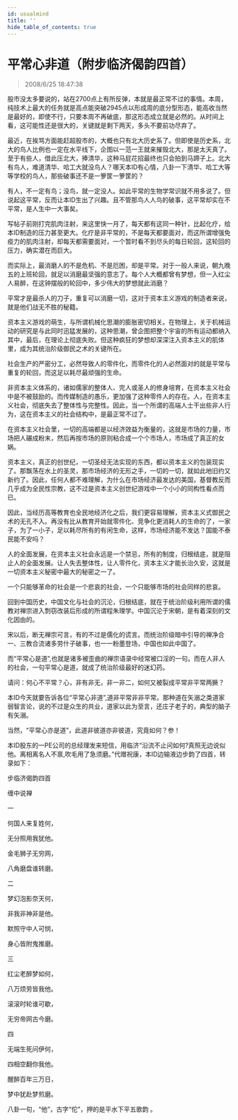 ```yaml
---
id: usualmind
title: ''
hide_table_of_contents: true
---
```


# 平常心非道（附步临济偈韵四首）

> 2008/6/25 18:47:38

<div style={{color: '#006600', fontSize: '18px', fontWeight: '500', textAlign: 'left', lineHeight: '180%'}}>

股市没太多要说的，站在2700点上有所反弹，本就是最正常不过的事情。本周，纯技术上最大的任务就是高点能突破2945点以形成周的底分型形态，能高收当然是最好的，即使不行，只要本周不再破底，那这形态成立就是必然的。从时间上看，这可能性还是很大的，关键就是剩下两天，多头不要前功尽弃了。
</div>
 
<div style={{color: '#CC0000', fontSize: '20px', fontWeight: '500', textAlign: 'left', lineHeight: '180%'}}>

最近，在挨骂方面能赶超股市的，大概也只有北大历史系了。但即使是历史系，北大的鸟人比例也一定在水平线下，企图以一范一王就来摧毁北大，那是太天真了。至于有些人，借此压北大，捧清华，这种马屁花招最终也只会拍到马蹄子上。北大有鸟人，难道清华、哈工大就没鸟人？哪天本ID有心情，八卦一下清华、哈工大等等学校的鸟人，那些破事还不是一箩筐一箩筐的？

 

有人，不一定有鸟；没鸟，就一定没人。如此平常的生物学常识就不用多说了。但说起这平常，反而让本ID生出了兴趣。且不管那鸟人人鸟的破事，这平常却实在不平常，是人生中一大事矣。

 

写帖子前刚打完肌肉注射，来这里快一月了，每天都有这同一种针，比起化疗，给本ID制造的压力甚至更大。化疗是非平常的，不是每天都要面对，而这所谓增强免疫力的肌肉注射，却每天都需要面对，一个暂时看不到尽头的每日轮回，这轮回的压力，确实潜在而巨大。

 

而实际上，最消磨人的不是危机、不是厄困，却是平常。对于一般人来说，朝九晚五的上班轮回，就足以消磨最坚强的意志了。每个人大概都曾有梦想，但一入红尘人易醉，在这钟摆般的轮回中，多少伟大的梦想就此消磨？

 

平常才是最杀人的刀子，重复可以消磨一切，这对于资本主义游戏的制造者来说，就是他们战无不胜的秘籍。

 

资本主义游戏的萌生，与所谓机械化思潮的膨胀密切相关。在物理上，关于机械运动的研究是与此同时迅猛发展的，这种思潮，曾企图把整个宇宙的所有运动都纳入其中，最后，在理论上彻底失败。但这种疯狂的梦想却深深注入资本主义的肌体里，成为其统治阶级御民之术的关键所在。

 

社会生产的严密分工，必然导致人的零件化，而零件化的人必然面对的就是平常与重复的轮回，而这足以耗尽最顽强的生命。

 

非资本主义体系的，诸如儒家的整体人、完人或圣人的修身培育，在资本主义社会中是不被鼓励的。而传媒制造的愚乐，更加强了这种零件人的存在。人，在资本主义社会，彻底失去了整体性与完整性。因此，当一个所谓的高端人士干出些非人行为，这在资本主义的社会结构中，是最正常不过了。

 

在资本主义社会里，一切的高端都是以经济效益为衡量的，这就是市场的力量，市场把人碾成粉末，然后再按市场的原则粘合成一个个市场人，市场成了真正的女娲。

 

资本主义，真正的创世纪，一切圣经无法实现的东西，都以资本主义的包装现实了。那飘荡在水上的圣灵，那市场经济的无形之手，一切的一切，就如此地旧约又新约了。因此，任何人都不难理解，为什么在市场经济最发达的美国，基督教反而几乎成为全民性宗教，这不过是资本主义创世纪游戏中一个小小的同构性看点而已。

 

因此，当经历高等教育也全民地经济化之后，我们更容易理解，资本主义式御民之术的无孔不入。再没有比从教育开始就零件化、竞争化更消耗人的生命的了，一家子，为了一小子，足以耗尽所有的有闲生命，这样，市场经济能不发达？国能不泰民能不安吗？

 

人的全面发展，在资本主义社会永远是一个禁忌，所有的制度，归根结底，就是阻止人的全面发展。让人失去整体性，让人零件化，资本主义才能长治久安，这就是一切资本主义秘密中最大的秘密之一了。

 

一个只能够革命的社会是一个悲哀的社会，一个只能够市场的社会同样的悲哀。

 

回到中国历史，中国文化与社会的沉沦，归根结底，就在于统治阶级利用所谓的儒教对禅宗进入剽窃改装后形成的所谓程朱理学。中国沉沦于宋朝，是有着深刻的文化因由的。

 

宋以后，断无禅宗可言，有的不过是儒化的谎言。而统治阶级暗中引导的禅净合一、三教合流诸多劳什子破事，也一一粉墨登场，中国也如此中国了。

 

而“平常心是道”,也就是诸多被歪曲的禅宗语录中经常被口淫的一句。而在人非人的社会，一句平常心是道，就成了统治阶级最好的迷幻药。

 

请问：何心不平常？心，非有非无，非一非二，如何又被裂成平常非平常两撅？

 

本ID今天就要告诉各位“平常心非道”,道非平常非非平常。那种道在矢溺之类道家弱智言论，说的不过是众生的共业，道家以此为至言，还庄子老子的，典型的脑子有矢溺。

 

当然，“平常心亦是道”，此道非彼道亦非彼道，究竟如何？参！

 

本ID股东的一PE公司的总经理发来短信，用临济“沿流不止问如何?真照无边说似他。离相离名人不禀,吹毛用了急须磨。”代赠祝康，本ID边输液边步韵了四首，转录如下：

</div>

 
<div style={{color:'#FF0000', fontSize: '56px', fontWeight: '500', textAlign: 'center', lineHeight: '150%', marginTop: '50px'}}>

步临济偈韵四首
</div>
 
<div style={{color:'#FF0000', fontSize: '32px', fontWeight: '500', textAlign: 'center', lineHeight: '250%'}}>

缠中说禅
</div>

<div style={{color:'#FF0000', fontSize: '32px', fontWeight: '500', textAlign: 'center', lineHeight: '100%'}}>

<div style={{marginTop: '20px', marginBottom: '50px'}}>
一
</div>

 

何国人来复姓何，

无分照用我犹他。

金毛狮子无穷网，

八角磨盘谁转磨。

 
<div style={{marginTop: '50px', marginBottom: '50px'}}>
二
</div>

 

梦幻泡影奈天何，

非我非神非是他。

默照守中人可悯，

身心皆附鬼推磨。

 
<div style={{marginTop: '50px', marginBottom: '50px'}}>
三
</div>

 

红尘老醉梦如何，

八万烦劳皆我他。

滚滚时轮谁可歇，

无穷帝网古今磨。

 
<div style={{marginTop: '50px', marginBottom: '50px'}}>
四
</div>
 

无端生死问伊何，

四相空翻你我他。

醒醉百年三万日，

梦中犹赴梦煎磨。
</div>
 

 
<div style={{color:'#660066', fontSize: '24px', fontWeight: '500', textAlign: 'left', lineHeight: '100%', marginTop: '50px'}}>

八卦一句，“他”，古字“佗”，押的是平水下平五歌韵 。
</div>